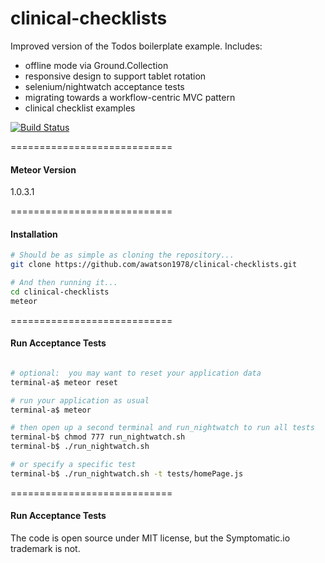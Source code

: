 clinical-checklists
============================

Improved version of the Todos boilerplate example.  Includes:

- offline mode via Ground.Collection
- responsive design to support tablet rotation  
- selenium/nightwatch acceptance tests  
- migrating towards a workflow-centric MVC pattern
- clinical checklist examples


[![Build Status](https://travis-ci.org/awatson1978/clinical-checklists.svg?branch=master)](https://travis-ci.org/awatson1978/clinical-checklists)

============================
#### Meteor Version

1.0.3.1


============================
#### Installation

````sh
# Should be as simple as cloning the repository...  
git clone https://github.com/awatson1978/clinical-checklists.git

# And then running it...
cd clinical-checklists
meteor
````


============================
#### Run Acceptance Tests

````sh

# optional:  you may want to reset your application data
terminal-a$ meteor reset

# run your application as usual
terminal-a$ meteor

# then open up a second terminal and run_nightwatch to run all tests
terminal-b$ chmod 777 run_nightwatch.sh
terminal-b$ ./run_nightwatch.sh

# or specify a specific test
terminal-b$ ./run_nightwatch.sh -t tests/homePage.js

````

============================
#### Run Acceptance Tests

The code is open source under MIT license, but the Symptomatic.io trademark is not.  
